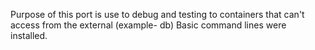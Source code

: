 Purpose of this port is use to debug and testing to containers that can't access from the external
 (example- db) 
Basic command lines were installed.
